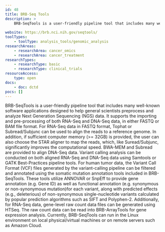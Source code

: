 ```yaml
---
id: 48
title: BRB-Seq Tools
description: >
    BRB-SeqTools is a user-friendly pipeline tool that includes many well-known software applications designed to help general scientists preprocess and analyze Next Generation Sequencing (NGS) data. It supports the importing and pre-processing of both RNA-Seq and DNA-Seq data, in either FASTQ or BAM file format.
    
website: https://brb.nci.nih.gov/seqtools/
toolTypes:
    - toolType: analysis_tools/genomic_analysis
researchAreas:
    - researchArea: cancer_omics
    - researchArea: cancer_treatment
researchTypes:
    - researchType: basic
    - researchType: clinical_trials
resourceAccess:
    type: open
docs:
    - doc: dctd
pocs: []        
---
```

BRB-SeqTools is a user-friendly pipeline tool that includes many well-known software applications designed to help general scientists preprocess and analyze Next Generation Sequencing (NGS) data. It supports the importing and pre-processing of both RNA-Seq and DNA-Seq data, in either FASTQ or BAM file format. For RNA-Seq data in FASTQ format, Tophat or Subread/Subjunc can be used to align the reads to a reference genome. In addition, if sufficient computer memory (>= 32GB) is provided, the user can also choose the STAR aligner to map the reads, which, like Suread/Subjunc, significantly improves the computational speed. BWA-MEM and Subread are provided to align DNA-Seq data. Variant calling analysis can be conducted on both aligned RNA-Seq and DNA-Seq data using Samtools or GATK Best-Practices pipeline tools. For human tumor data, the Variant Call Format (VCF) files generated by the variant-calling pipeline can be filtered and annotated using the somatic mutation annotation tools included in BRB-SeqTools. These tools utilize ANNOVAR or SnpEff to provide gene annotation (e.g. Gene ID) as well as functional annotation (e.g. synonymous or non-synonymous mutation)for each variant, along with predicted effects (e.g., deleterious) of non-synonymous single-nucleotide variants calculated by popular prediction algorithms such as SIFT and Polyphen-2. Additionally, for RNA-Seq data, gene-level raw count data files can be generated using HTSeq. The raw count data can be read into BRB-ArrayTools for gene expression analysis. Currently, BRB-SeqTools can run in the Linux environment on local physical/virtual machines or on remote servers such as Amazon Cloud. 
